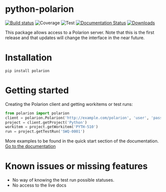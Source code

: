 # python-polarion
[![Build status](https://dev.azure.com/jraemaekers/Python%20Polarion/_apis/build/status/Python-Polarion%20package-CI)](https://dev.azure.com/jraemaekers/Python%20Polarion/_build/latest?definitionId=2)
![Coverage](https://img.shields.io/azure-devops/coverage/jraemaekers/Python%20Polarion/2)
![Test](https://img.shields.io/azure-devops/tests/jraemaekers/Python%20Polarion/2)
[![Documentation Status](https://readthedocs.org/projects/python-polarion/badge/?version=latest)](https://python-polarion.readthedocs.io/en/latest/?badge=latest)
[![Downloads](https://pepy.tech/badge/polarion)](https://pepy.tech/project/polarion)



This package allows access to a Polarion server.
Note that this is the first release and that updates will change the interface in the near future.

# Installation

```
pip install polarion
```

# Getting started

Creating the Polarion client and getting workitems or test runs:

```python
from polarion import polarion
client = polarion.Polarion('http://example.com/polarion', 'user', 'password')
project = client.getProject('Python')
workitem = project.getWorkitem('PYTH-510')
run = project.getTestRun('SWQ-0001')
```


More examples to be found in the quick start section of the documentation.
[Go to the documentation](https://python-polarion.readthedocs.io/)

# Known issues or missing features
- No way of knowing the test run possible statuses.
- No access to the live docs


